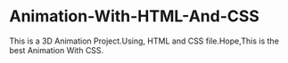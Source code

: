 # Animation-With-HTML-And-CSS
This is a 3D Animation Project.Using, HTML and CSS file.Hope,This is the best Animation With CSS.

